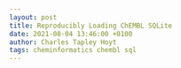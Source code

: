 ```yaml
---
layout: post
title: Reproducibly Loading ChEMBL SQLite
date: 2021-08-04 13:46:00 +0100
author: Charles Tapley Hoyt
tags: cheminformatics chembl sql
---
```

